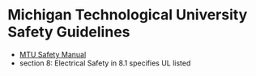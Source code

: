 # Michigan Technological University Safety Guidelines

- [MTU Safety Manual](https://www.mtu.edu/ehs/workplace-safety/safety-manual/old_manual/safetymanual.html)
- section 8: Electrical Safety in 8.1 specifies UL listed
